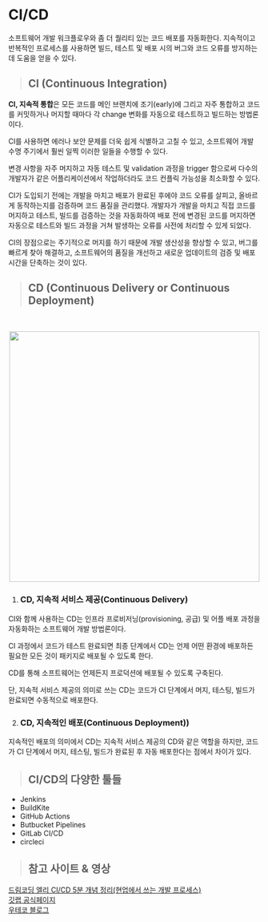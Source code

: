 # CI/CD

소프트웨어 개발 워크플로우와 좀 더 퀄리티 있는 코드 배포를 자동화한다.
지속적이고 반복적인 프로세스를 사용하면 빌드, 테스트 및 배포 시의 버그와 코드 오류를 방지하는 데 도움을 얻을 수 있다.

> ## CI (Continuous Integration)

<b>CI, 지속적 통합</b>은 모든 코드를 메인 브랜치에 조기(early)에 그리고 자주 통합하고 코드를 커밋하거나 머지할 때마다 각 change 변화를 자동으로 테스트하고 빌드하는 방법론이다.

CI를 사용하면 에러나 보안 문제를 더욱 쉽게 식별하고 고칠 수 있고, 소프트웨어 개발 수명 주기에서 훨씬 일찍 이러한 일들을 수행할 수 있다.

변경 사항을 자주 머지하고 자동 테스트 및 validation 과정을 trigger 함으로써 다수의 개발자가 같은 어플리케이션에서 작업하더라도 코드 컨플릭 가능성을 최소화할 수 있다.

CI가 도입되기 전에는 개발을 마치고 배포가 완료된 후에야 코드 오류를 살피고, 올바르게 동작하는지를 검증하며 코드 품질을 관리했다.
개발자가 개발을 마치고 직접 코드를 머지하고 테스트, 빌드를 검증하는 것을 자동화하여 배포 전에 변경된 코드를 머지하면 자동으로 테스트와 빌드 과정을 거쳐 발생하는 오류를 사전에 처리할 수 있게 되었다.

CI의 장점으로는 주기적으로 머지를 하기 때문에 개발 생산성을 향상할 수 있고, 버그를 빠르게 찾아 해결하고, 소프트웨어의 품질을 개선하고 새로운 업데이트의 검증 및 배포 시간을 단축하는 것이 있다.


> ## CD (Continuous Delivery or Continuous Deployment)

<br />

<p style='text-align:center'><img src='https://user-images.githubusercontent.com/92916958/188765421-8c57ba21-5275-4173-8e1c-342f40957573.png' width='500px'></p>

1.  ### <b>CD, 지속적 서비스 제공(Continuous Delivery)</b>
CI와 함께 사용하는 CD는 인프라 프로비저닝(provisioning, 공급) 및 어플 배포 과정을 자동화하는 소프트웨어 개발 방법론이다.

CI 과정에서 코드가 테스트 완료되면 최종 단계에서 CD는 언제 어떤 환경에 배포하든 필요한 모든 것이 패키지로 배포될 수 있도록 한다.

CD를 통해 소프트웨어는 언제든지 프로덕션에 배포될 수 있도록 구축된다.

단, 지속적 서비스 제공의 의미로 쓰는 CD는 코드가 CI 단계에서 머지, 테스팅, 빌드가 완료되면 수동적으로 배포한다.

2.  ### <b>CD, 지속적인 배포(Continuous Deployment))</b>

지속적인 배포의 의미에서 CD는 지속적 서비스 제공의 CD와 같은 역할을 하지만,
코드가 CI 단계에서 머지, 테스팅, 빌드가 완료된 후 자동 배포한다는 점에서 차이가 있다.

> ## CI/CD의 다양한 툴들

- Jenkins
- BuildKite
- GitHub Actions
- Butbucket Pipelines
- GitLab CI/CD
- circleci

> ## 참고 사이트 & 영상

 <a href='https://www.youtube.com/watch?v=0Emq5FypiMM'>드림코딩 엘리 CI/CD 5분 개념 정리(현업에서 쓰는 개발 프로세스)</a>
 <br />
 <a href='https://about.gitlab.com/topics/ci-cd/'>깃랩 공식페이지</a>
 <br />
 <a href='https://tecoble.techcourse.co.kr/post/2021-08-14-ci-cd/'>우테코 블로그</a>
